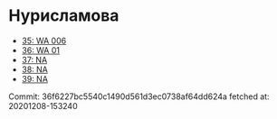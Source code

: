# Нурисламова
- [35: WA 006](35.md)
- [36: WA 01](36.md)
- [37: NA](37.md)
- [38: NA](38.md)
- [39: NA](39.md)

Commit: 36f6227bc5540c1490d561d3ec0738af64dd624a
 fetched at: 20201208-153240
